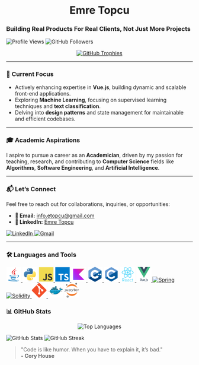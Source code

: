 <h1 align="center">Emre Topcu</h1>
<h3>Building Real Products For Real Clients, Not Just More Projects</h3>

<p>
  <img src="https://komarev.com/ghpvc/?username=emretopcu04&label=Profile%20Views&color=0e75b6&style=flat" alt="Profile Views" />
  <img src="https://img.shields.io/github/followers/emretopcu04?label=Followers&style=social" alt="GitHub Followers" />
</p>

<p align="center">
  <a href="https://github-profile-trophy.vercel.app/?username=emretopcu04" target="_blank">
    <img src="https://github-profile-trophy.vercel.app/?username=emretopcu04&margin-w=10&margin-h=10&no-frame=true&theme=gruvbox" alt="GitHub Trophies" />
  </a>
</p>

---

### 🌟 **Current Focus**
- Actively enhancing expertise in **Vue.js**, building dynamic and scalable front-end applications.  
- Exploring **Machine Learning**, focusing on supervised learning techniques and **text classification**.  
- Delving into **design patterns** and state management for maintainable and efficient codebases.

---

### 🎓 **Academic Aspirations**
I aspire to pursue a career as an **Academician**, driven by my passion for teaching, research, and contributing to **Computer Science** fields like **Algorithms**, **Software Engineering**, and **Artificial Intelligence**.

---

### 📬 **Let’s Connect**
Feel free to reach out for collaborations, inquiries, or opportunities:  
- **📧 Email:** [info.etopcu@gmail.com](mailto:info.etopcu@gmail.com)  
- **💼 LinkedIn:** [Emre Topcu](https://www.linkedin.com/in/emre-topcu04/)  

<p>
  <a href="https://www.linkedin.com/in/emre-topcu04/" target="_blank">
    <img src="https://img.icons8.com/fluency/48/000000/linkedin.png" alt="LinkedIn">
  </a>
  <a href="mailto:info.etopcu@gmail.com" target="_blank">
    <img src="https://img.icons8.com/fluency/48/000000/gmail-new.png" alt="Gmail">
  </a>
</p>

---

### 🛠️ **Languages and Tools**
<p> <!-- Programming Languages --> 
  <a href="https://www.java.com" target="_blank" rel="noreferrer"> 
    <img src="https://raw.githubusercontent.com/devicons/devicon/master/icons/java/java-original.svg" alt="Java" width="40" height="40"/> 
  </a> 
  <a href="https://www.python.org" target="_blank" rel="noreferrer"> 
      <img src="https://raw.githubusercontent.com/devicons/devicon/master/icons/python/python-original.svg" alt="Python" width="40" height="40"/> 
  </a> 
  <a href="https://developer.mozilla.org/en-US/docs/Web/JavaScript" target="_blank" rel="noreferrer"> 
    <img src="https://raw.githubusercontent.com/devicons/devicon/master/icons/javascript/javascript-original.svg" alt="JavaScript" width="40" height="40"/> 
  </a> 
  <a href="https://www.typescriptlang.org" target="_blank" rel="noreferrer"> 
    <img src="https://raw.githubusercontent.com/devicons/devicon/master/icons/typescript/typescript-original.svg" alt="TypeScript" width="40" height="40"/> 
  </a> 
  <a href="https://kotlinlang.org" target="_blank" rel="noreferrer"> 
    <img src="https://raw.githubusercontent.com/devicons/devicon/master/icons/kotlin/kotlin-original.svg" alt="Kotlin" width="40" height="40"/> 
  </a> 
  <a href="https://isocpp.org/" target="_blank" rel="noreferrer"> 
    <img src="https://raw.githubusercontent.com/devicons/devicon/master/icons/cplusplus/cplusplus-original.svg" alt="C++" width="40" height="40"/> 
  </a> 
  <a href="https://gcc.gnu.org/" target="_blank" rel="noreferrer"> 
    <img src="https://raw.githubusercontent.com/devicons/devicon/master/icons/c/c-original.svg" alt="C" width="40" height="40"/> 
  </a>
  <!-- Frameworks and Libraries --> 
  <a href="https://reactjs.org/" target="_blank" rel="noreferrer"> 
    <img src="https://raw.githubusercontent.com/devicons/devicon/master/icons/react/react-original-wordmark.svg" alt="React" width="40" height="40"/> 
  </a> 
  <a href="https://vuejs.org/" target="_blank" rel="noreferrer"> 
    <img src="https://raw.githubusercontent.com/devicons/devicon/master/icons/vuejs/vuejs-original-wordmark.svg" alt="Vue.js" width="40" height="40"/> 
  </a> 
  <a href="https://spring.io/" target="_blank" rel="noreferrer"> 
    <img src="https://www.vectorlogo.zone/logos/springio/springio-icon.svg" alt="Spring" width="40" height="40"/> 
  </a> 
  <a href="https://soliditylang.org" target="_blank" rel="noreferrer"> 
    <img src="https://cdn.worldvectorlogo.com/logos/solidity.svg" alt="Solidity" width="40" height="40"/> 
  </a> 
  <!-- Tools and Practices --> 
  <a href="https://git-scm.com/" target="_blank" rel="noreferrer"> 
    <img src="https://raw.githubusercontent.com/devicons/devicon/master/icons/git/git-original.svg" alt="Git" width="40" height="40"/> 
  </a> 
  
  <img src="https://raw.githubusercontent.com/devicons/devicon/master/icons/docker/docker-original.svg" alt="Docker" width="40" height="40"/>
  </a> 
  <a href="https://jupyter.org/" target="_blank" rel="noreferrer"> 
    <img src="https://raw.githubusercontent.com/devicons/devicon/master/icons/jupyter/jupyter-original-wordmark.svg" alt="Jupyter" width="40" height="40"/> 
  </a> 
  </p>

### 📊 **GitHub Stats**
<p align="center">
    <img src="https://github-readme-stats.vercel.app/api/top-langs/?username=emretopcu04&layout=compact&theme=gruvbox" alt="Top Languages" />
</p>
<p>
  <img src="https://github-readme-stats.vercel.app/api?username=emretopcu04&show_icons=true&theme=gruvbox" alt="GitHub Stats"/>
  <img src="https://github-readme-streak-stats.herokuapp.com/?user=emretopcu04&theme=gruvbox" alt="GitHub Streak" />
</p>


> "Code is like humor. When you have to explain it, it’s bad."  
> **- Cory House**
